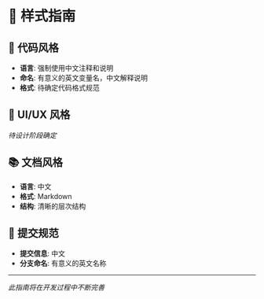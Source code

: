 # 🎨 样式指南

## 📝 代码风格
- **语言**: 强制使用中文注释和说明
- **命名**: 有意义的英文变量名，中文解释说明
- **格式**: 待确定代码格式规范

## 🎨 UI/UX 风格
*待设计阶段确定*

## 📚 文档风格
- **语言**: 中文
- **格式**: Markdown
- **结构**: 清晰的层次结构

## 🔧 提交规范
- **提交信息**: 中文
- **分支命名**: 有意义的英文名称

---
*此指南将在开发过程中不断完善* 